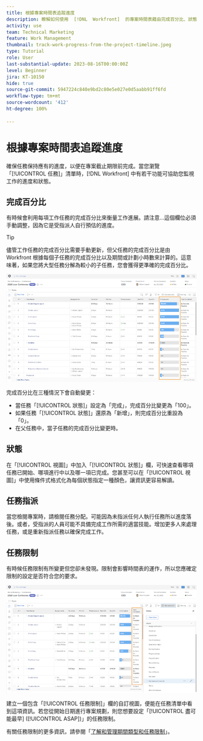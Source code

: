 ```yaml
---
title: 根據專案時間表追蹤進度
description: 瞭解如何使用  [!DNL  Workfront]  的專案時間表藉由完成百分比、狀態、指派或限制來追蹤工作進度。
activity: use
team: Technical Marketing
feature: Work Management
thumbnail: track-work-progress-from-the-project-timeline.jpeg
type: Tutorial
role: User
last-substantial-update: 2023-08-16T00:00:00Z
level: Beginner
jira: KT-10150
hide: true
source-git-commit: 5947224c840e9bd2c80e5e027e0d5aabb91ff6fd
workflow-type: tm+mt
source-wordcount: '412'
ht-degree: 100%

---
```


# 根據專案時間表追蹤進度

確保任務保持應有的進度，以便在專案截止期限前完成。當您瀏覽「[!UICONTROL 任務]」清單時，[!DNL  Workfront] 中有若干功能可協助您監視工作的進度和狀態。

## 完成百分比

有時候會利用每項工作任務的完成百分比來衡量工作進展。請注意...這個欄位必須手動調整，因為它是受指派人自行預估的進度。

>[!TIP]
>
>儘管工作任務的完成百分比需要手動更新，但父任務的完成百分比是由 Workfront 根據每個子任務的完成百分比以及期間或計劃小時數來計算的。這意味著，如果您將大型任務分解為較小的子任務，您會獲得更準確的完成百分比。


![專案任務清單顯示「[!UICONTROL 完成百分比]」欄](assets/planner-fund-task-percent-complete.png)

完成百分比在三種情況下會自動變更：

* 當任務「[!UICONTROL 狀態]」設定為「完成」，完成百分比變更為「100」。
* 如果任務「[!UICONTROL 狀態]」還原為「新增」，則完成百分比重設為「0」。
* 在父任務中，當子任務的完成百分比變更時。

## 狀態

在「[!UICONTROL 視圖]」中加入「[!UICONTROL 狀態]」欄，可快速查看哪項任務已開始、哪項進行中以及哪一項已完成。您甚至可以在「[!UICONTROL 視圖]」中使用條件式格式化為每個狀態指定一種顏色，讓資訊更容易解讀。

## 任務指派

當您檢閱專案時，請檢閱任務分配。可能因為未指派任何人執行任務所以進度落後。或者，受指派的人員可能不具備完成工作所需的適當技能。增加更多人來處理任務，或是重新指派任務以確保完成工作。

## 任務限制

有時候任務限制有所變更但您卻未發現。限制會影響時間表的運作，所以您應確定限制的設定是否符合您的要求。

![專案任務清單顯示任務限制欄](assets/planner-fund-task-constraint.png)

建立一個包含「[!UICONTROL 任務限制]」欄的自訂視圖，便能在任務清單中看到這項資訊。若您從開始日期進行專案規劃，則您想要設定「[!UICONTROL 盡可能最早] ([!UICONTROL ASAP])」的任務限制。

有關任務限制的更多資訊，請參閱「[了解和管理期間類型和任務限制](https://experienceleague.adobe.com/docs/workfront-learn/tutorials-workfront/manage-work/intermediate-projects/understand-and-manage-duration-types-and-task-constraints.html)」。
